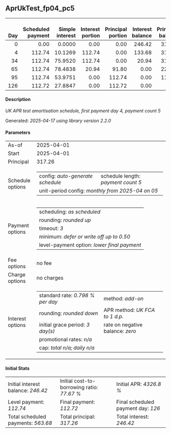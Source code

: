 <h2>AprUkTest_fp04_pc5</h2>
<table>
    <thead style="vertical-align: bottom;">
        <th style="text-align: right;">Day</th>
        <th style="text-align: right;">Scheduled payment</th>
        <th style="text-align: right;">Simple interest</th>
        <th style="text-align: right;">Interest portion</th>
        <th style="text-align: right;">Principal portion</th>
        <th style="text-align: right;">Interest balance</th>
        <th style="text-align: right;">Principal balance</th>
        <th style="text-align: right;">Total simple interest</th>
        <th style="text-align: right;">Total interest</th>
        <th style="text-align: right;">Total principal</th>
    </thead>
    <tr style="text-align: right;">
        <td class="ci00">0</td>
        <td class="ci01" style="white-space: nowrap;">0.00</td>
        <td class="ci02">0.0000</td>
        <td class="ci03">0.00</td>
        <td class="ci04">0.00</td>
        <td class="ci05">246.42</td>
        <td class="ci06">317.26</td>
        <td class="ci07">0.0000</td>
        <td class="ci08">0.00</td>
        <td class="ci09">0.00</td>
    </tr>
    <tr style="text-align: right;">
        <td class="ci00">4</td>
        <td class="ci01" style="white-space: nowrap;">112.74</td>
        <td class="ci02">10.1269</td>
        <td class="ci03">112.74</td>
        <td class="ci04">0.00</td>
        <td class="ci05">133.68</td>
        <td class="ci06">317.26</td>
        <td class="ci07">10.1269</td>
        <td class="ci08">112.74</td>
        <td class="ci09">0.00</td>
    </tr>
    <tr style="text-align: right;">
        <td class="ci00">34</td>
        <td class="ci01" style="white-space: nowrap;">112.74</td>
        <td class="ci02">75.9520</td>
        <td class="ci03">112.74</td>
        <td class="ci04">0.00</td>
        <td class="ci05">20.94</td>
        <td class="ci06">317.26</td>
        <td class="ci07">86.0790</td>
        <td class="ci08">225.48</td>
        <td class="ci09">0.00</td>
    </tr>
    <tr style="text-align: right;">
        <td class="ci00">65</td>
        <td class="ci01" style="white-space: nowrap;">112.74</td>
        <td class="ci02">78.4838</td>
        <td class="ci03">20.94</td>
        <td class="ci04">91.80</td>
        <td class="ci05">0.00</td>
        <td class="ci06">225.46</td>
        <td class="ci07">164.5628</td>
        <td class="ci08">246.42</td>
        <td class="ci09">91.80</td>
    </tr>
    <tr style="text-align: right;">
        <td class="ci00">95</td>
        <td class="ci01" style="white-space: nowrap;">112.74</td>
        <td class="ci02">53.9751</td>
        <td class="ci03">0.00</td>
        <td class="ci04">112.74</td>
        <td class="ci05">0.00</td>
        <td class="ci06">112.72</td>
        <td class="ci07">218.5379</td>
        <td class="ci08">246.42</td>
        <td class="ci09">204.54</td>
    </tr>
    <tr style="text-align: right;">
        <td class="ci00">126</td>
        <td class="ci01" style="white-space: nowrap;">112.72</td>
        <td class="ci02">27.8847</td>
        <td class="ci03">0.00</td>
        <td class="ci04">112.72</td>
        <td class="ci05">0.00</td>
        <td class="ci06">0.00</td>
        <td class="ci07">246.4226</td>
        <td class="ci08">246.42</td>
        <td class="ci09">317.26</td>
    </tr>
</table>
<h4>Description</h4>
<p><i>UK APR test amortisation schedule, first payment day 4, payment count 5</i></p>
<p>Generated: <i>2025-04-17 using library version 2.2.0</i></p>
<h4>Parameters</h4>
<table>
    <tr>
        <td>As-of</td>
        <td>2025-04-01</td>
    </tr>
    <tr>
        <td>Start</td>
        <td>2025-04-01</td>
    </tr>
    <tr>
        <td>Principal</td>
        <td>317.26</td>
    </tr>
    <tr>
        <td>Schedule options</td>
        <td>
            <table>
                <tr>
                    <td>config: <i>auto-generate schedule</i></td>
                    <td>schedule length: <i><i>payment count</i> 5</i></td>
                </tr>
                <tr>
                    <td colspan="2" style="white-space: nowrap;">unit-period config: <i>monthly from 2025-04 on 05</i></td>
                </tr>
            </table>
        </td>
    </tr>
    <tr>
        <td>Payment options</td>
        <td>
            <table>
                <tr>
                    <td>scheduling: <i>as scheduled</i></td>
                </tr>
                <tr>
                    <td>rounding: <i>rounded up</i></td>
                </tr>
                <tr>
                    <td>timeout: <i>3</i></td>
                </tr>
                <tr>
                    <td>minimum: <i>defer&nbsp;or&nbsp;write&nbsp;off&nbsp;up&nbsp;to&nbsp;0.50</i></td>
                </tr>
                <tr>
                    <td>level-payment option: <i>lower&nbsp;final&nbsp;payment</i></td>
                </tr>
            </table>
        </td>
    </tr>
    <tr>
        <td>Fee options</td>
        <td>no fee
        </td>
    </tr>
    <tr>
        <td>Charge options</td>
        <td>no charges
        </td>
    </tr>
    <tr>
        <td>Interest options</td>
        <td>
            <table>
                <tr>
                    <td>standard rate: <i>0.798 % per day</i></td>
                    <td>method: <i>add-on</i></td>
                </tr>
                <tr>
                    <td>rounding: <i>rounded down</i></td>
                    <td>APR method: <i>UK FCA to 1 d.p.</i></td>
                </tr>
                <tr>
                    <td>initial grace period: <i>3 day(s)</i></td>
                    <td>rate on negative balance: <i>zero</i></td>
                </tr>
                <tr>
                    <td colspan="2">promotional rates: <i><i>n/a</i></i></td>
                </tr>
                <tr>
                    <td colspan="2">cap: <i>total <i>n/a</i>; daily <i>n/a</i></td>
                </tr>
            </table>
        </td>
    </tr>
</table>
<h4>Initial Stats</h4>
<table>
    <tr>
        <td>Initial interest balance: <i>246.42</i></td>
        <td>Initial cost-to-borrowing ratio: <i>77.67 %</i></td>
        <td>Initial APR: <i>4326.8 %</i></td>
    </tr>
    <tr>
        <td>Level payment: <i>112.74</i></td>
        <td>Final payment: <i>112.72</i></td>
        <td>Final scheduled payment day: <i>126</i></td>
    </tr>
    <tr>
        <td>Total scheduled payments: <i>563.68</i></td>
        <td>Total principal: <i>317.26</i></td>
        <td>Total interest: <i>246.42</i></td>
    </tr>
</table>
